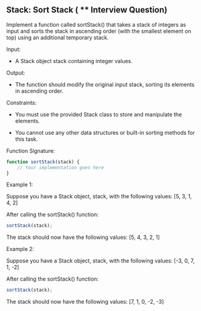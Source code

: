 ## Stack: Sort Stack ( ** Interview Question)

Implement a function called sortStack() that takes a stack of integers as input and sorts the stack in ascending order (with the smallest element on top) using an additional temporary stack.

Input:

- A Stack object stack containing integer values.

Output:

- The function should modify the original input stack, sorting its elements in ascending order.

Constraints:

- You must use the provided Stack class to store and manipulate the elements.

- You cannot use any other data structures or built-in sorting methods for this task.

Function Signature:
```typescript
function sortStack(stack) {
    // Your implementation goes here
}
```

Example 1:

Suppose you have a Stack object, stack, with the following values:
[5, 3, 1, 4, 2]

After calling the sortStack() function:
```typescript
sortStack(stack);
```

The stack should now have the following values:
[5, 4, 3, 2, 1]

Example 2:

Suppose you have a Stack object, stack, with the following values:
[-3, 0, 7, 1, -2]

After calling the sortStack() function:
```typescript
sortStack(stack);
```

The stack should now have the following values:
[7, 1, 0, -2, -3]